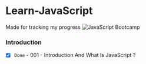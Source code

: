 # Learn-JavaScript
Made for tracking my progress
![JavaScript Bootcamp](https://elzero.org/js.png)

### Introduction

- [x] `Done` - 001 - Introduction And What Is JavaScript ?
